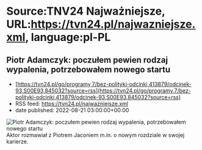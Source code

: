 # Source:TNV24 Najważniejsze, URL:https://tvn24.pl/najwazniejsze.xml, language:pl-PL

## Piotr Adamczyk: poczułem pewien rodzaj wypalenia, potrzebowałem nowego startu
 - [https://tvn24.pl/go/programy,7/bez-polityki-odcinki,413879/odcinek-93,S00E93,845032?source=rss](https://tvn24.pl/go/programy,7/bez-polityki-odcinki,413879/odcinek-93,S00E93,845032?source=rss)
 - RSS feed: https://tvn24.pl/najwazniejsze.xml
 - date published: 2022-08-21 03:00:00+00:00

<img alt="Piotr Adamczyk: poczułem pewien rodzaj wypalenia, potrzebowałem nowego startu" src="https://tvn24.pl/najnowsze/cdn-zdjecie-evugn1-bez-polityki-6077874/alternates/LANDSCAPE_1280" />
    Aktor rozmawiał z Piotrem Jaconiem m.in. o nowym rozdziale w swojej karierze.

